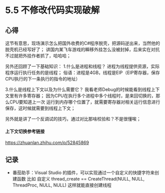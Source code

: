 # 5.5 不修改代码实现破解

## 心得
这节有意思，现场演示怎么把国外收费的C#程序脱壳，把源码逆出来，当然他的脱壳机已经写好了；
讲国内某飞车游戏的瞬移外挂怎么没被封掉，后来实在对抗不过就把外挂作者抓了，哈哈哈；

另外还回顾了一下基础知识：
1.什么是进程和线程？
进程为线程提供资源，实际程序运行执行任务的是线程；
俗语：进程是4GB，线程是EIP（EIP寄存器，保存CPU执行的下一条执行的指令的地址）

3.什么是线程上下文以及为什么需要它？
我看老师Debug的时候能看到线程上下文里有许多寄存器；
因为CPU在执行多个进程中多个线程时，是来回切换的，那么CPU要知道上一次
运行到内存哪个位置了，就需要寄存器对相关运行信息进行保存，这时候就需要到线程上下文；

另外就是讲了一个反调试的技巧，通过对比那啥校验和？不是很懂唉；


#### 上下文切换参考链接
https://zhuanlan.zhihu.com/p/52845869

## 记录
- 番茄助手：Visual Studio 的插件，可以实现通过一个自定义的快捷字符来创建函数
比如 自定义 thread_create == CreateThread(NULL, NULL, ThreadProc, NULL, NULL)
这样就能直接创建线程